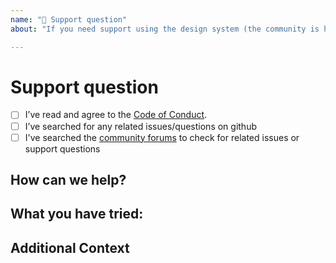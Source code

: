 ```yaml
---
name: "💬 Support question"
about: "If you need support using the design system (the community is here to help)"

---
```


# Support question

- [ ] I’ve read and agree to the [Code of Conduct](https://github.com/truecms/design-system-components/blob/master/CODE_OF_CONDUCT.md).
- [ ] I’ve searched for any related issues/questions on github
- [ ]  I've searched the [community forums](https://community.digital.gov.au/c/designsystem) to check for related issues or support questions

## How can we help?

<!-- 
        Describe what you are stuck on, what you have tried and how you would like us to help. 
-->
 
## What you have tried:

<!--
       Describe in detail what you have tried and what you have found from any research you 
       may have done
 -->


## Additional Context
<!-- 
        Add any other context or screenshots about the feature request here
-->

<!-- 
       Thanks for reaching out!  We are happy to help and will get back to you as soon as possible 😸
-->
